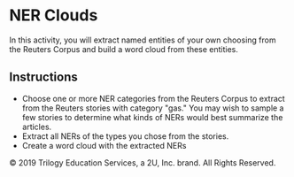 # NER Clouds

In this activity, you will extract named entities of your own choosing from the Reuters Corpus and build a word cloud from these entities.

## Instructions

* Choose one or more NER categories from the Reuters Corpus to extract from the Reuters stories with category "gas." You may wish to sample a few stories to determine what kinds of NERs would best summarize the articles.
* Extract all NERs of the types you chose from the stories.
* Create a word cloud with the extracted NERs

© 2019 Trilogy Education Services, a 2U, Inc. brand. All Rights Reserved.